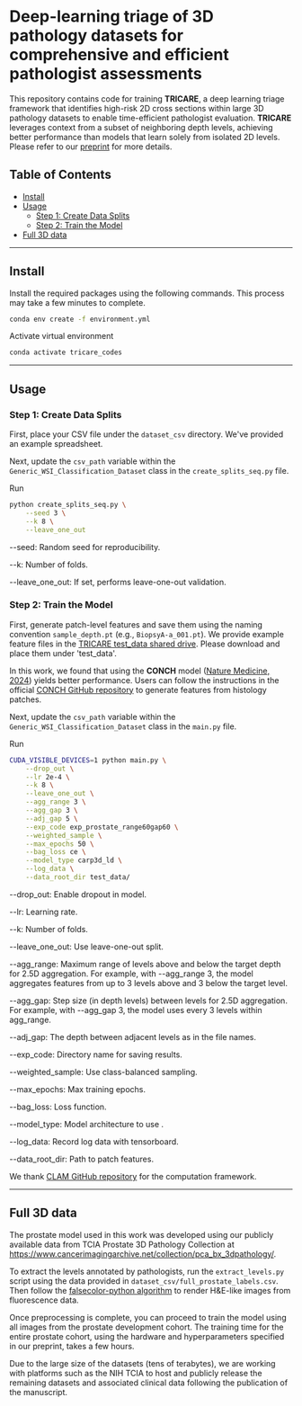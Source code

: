 # Deep-learning triage of 3D pathology datasets for comprehensive and efficient pathologist assessments

This repository contains code for training **TRICARE**, a deep learning triage framework that identifies high-risk 2D cross sections within large 3D pathology datasets to enable time-efficient pathologist evaluation. **TRICARE** leverages context from a subset of neighboring depth levels, achieving better performance than models that learn solely from isolated 2D levels. Please refer to our [preprint](https://www.biorxiv.org/content/10.1101/2025.07.20.665804v1) for more details.

## Table of Contents
- [Install](#Install)
- [Usage](#usage)
  - [Step 1: Create Data Splits](#step-1-create-data-splits)
  - [Step 2: Train the Model](#step-2-train-the-model)
- [Full 3D data](#full-3d-data)


---

## Install

Install the required packages using the following commands. This process may take a few minutes to complete.

```bash
conda env create -f environment.yml
```

Activate virtual environment

```bash
conda activate tricare_codes
```

---

## Usage

### Step 1: Create Data Splits

First, place your CSV file under the `dataset_csv` directory. We've provided an example spreadsheet. 

Next, update the `csv_path` variable within the `Generic_WSI_Classification_Dataset` class in the `create_splits_seq.py` file.

Run

```bash
python create_splits_seq.py \
    --seed 3 \
    --k 8 \
    --leave_one_out
```

--seed: Random seed for reproducibility.

--k: Number of folds.

--leave_one_out: If set, performs leave-one-out validation.

### Step 2: Train the Model

First, generate patch-level features and save them using the naming convention `sample_depth.pt` (e.g., `BiopsyA-a_001.pt`). We provide example feature files in the [TRICARE test_data shared drive](https://drive.google.com/drive/folders/1KRFZ9tURuyMOjGMvZ7XJy0jg2Gzj54La?usp=sharing). Please download and place them under 'test_data'.

In this work, we found that using the **CONCH** model ([Nature Medicine, 2024](https://www.nature.com/articles/s41591-024-02856-4)) yields better performance. Users can follow the instructions in the official [CONCH GitHub repository](https://github.com/mahmoodlab/CONCH) to generate features from histology patches.

Next, update the `csv_path` variable within the `Generic_WSI_Classification_Dataset` class in the `main.py` file.

Run

```bash
CUDA_VISIBLE_DEVICES=1 python main.py \
    --drop_out \
    --lr 2e-4 \
    --k 8 \
    --leave_one_out \
    --agg_range 3 \
    --agg_gap 3 \
    --adj_gap 5 \
    --exp_code exp_prostate_range60gap60 \
    --weighted_sample \
    --max_epochs 50 \
    --bag_loss ce \
    --model_type carp3d_ld \
    --log_data \
    --data_root_dir test_data/

```

--drop_out: Enable dropout in model.

--lr: Learning rate.

--k: Number of folds.

--leave_one_out: Use leave-one-out split.

--agg_range: Maximum range of levels above and below the target depth for 2.5D aggregation. For example, with --agg_range 3, the model aggregates features from up to 3 levels above and 3 below the target level.

--agg_gap: Step size (in depth levels) between levels for 2.5D aggregation. For example, with --agg_gap 3, the model uses every 3 levels within agg_range.

--adj_gap: The depth between adjacent levels as in the file names.

--exp_code: Directory name for saving results.

--weighted_sample: Use class-balanced sampling.

--max_epochs: Max training epochs.

--bag_loss: Loss function.

--model_type: Model architecture to use .

--log_data: Record log data with tensorboard.

--data_root_dir: Path to patch features.
 
We thank [CLAM GitHub repository](https://github.com/mahmoodlab/CLAM) for the computation framework.

---

## Full 3D data

The prostate model used in this work was developed using our publicly available data from TCIA Prostate 3D Pathology Collection at https://www.cancerimagingarchive.net/collection/pca_bx_3dpathology/.

To extract the levels annotated by pathologists, run the `extract_levels.py` script using the data provided in `dataset_csv/full_prostate_labels.csv`. Then follow the [falsecolor-python algorithm](https://github.com/serrob23/falsecolor) to render H\&E-like images from fluorescence data.

Once preprocessing is complete, you can proceed to train the model using all images from the prostate development cohort. The training time for the entire prostate cohort, using the hardware and hyperparameters specified in our preprint, takes a few hours.

Due to the large size of the datasets (tens of terabytes), we are working with platforms such as the NIH TCIA to host and publicly release the remaining datasets and associated clinical data following the publication of the manuscript.
